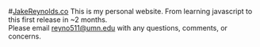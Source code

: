 #<a href="https://jakereynolds.co">JakeReynolds.co</a>
This is my personal website.  From learning javascript to this first release in ~2 months.<br>
Please email reyno511@umn.edu with any questions, comments, or concerns.
